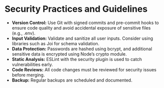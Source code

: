 # Security Practices and Guidelines

- **Version Control:** Use Git with signed commits and pre-commit hooks to ensure code quality and avoid accidental exposure of sensitive files (e.g., .env).
- **Input Validation:** Validate and sanitize all user inputs. Consider using libraries such as Joi for schema validation.
- **Data Protection:** Passwords are hashed using bcrypt, and additional sensitive data is encrypted using Node’s crypto module.
- **Static Analysis:** ESLint with the security plugin is used to catch vulnerabilities early.
- **Code Reviews:** All code changes must be reviewed for security issues before merging.
- **Backup:** Regular backups are scheduled and documented.
